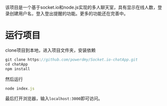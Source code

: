 该项目是一个基于socket.io和node.js实现的多人聊天室，具有显示在线人数，登录创建用户名，登入登出提醒的功能。更多的功能还在完善中。
# 运行项目
clone项目到本地，进入项目文件夹，安装依赖
```javascript
git clone https://github.com/powerdmy/Socket.io-chatApp.git
cd chatApp
npm install
```
然后运行
```javascript
node index.js
```
最后打开浏览器，输入`localhost:3000`即可访问。
